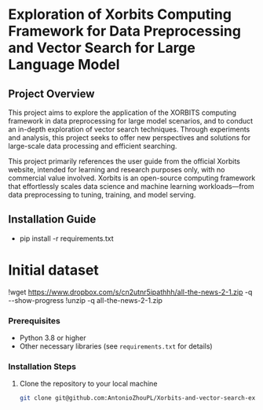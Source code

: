 # Exploration of Xorbits Computing Framework for Data Preprocessing and Vector Search for Large Language Model

## Project Overview

This project aims to explore the application of the XORBITS computing framework in data preprocessing for large model scenarios, and to conduct an in-depth exploration of vector search techniques. Through experiments and analysis, this project seeks to offer new perspectives and solutions for large-scale data processing and efficient searching.

This project primarily references the user guide from the official Xorbits website, intended for learning and research purposes only, with no commercial value involved. Xorbits is an open-source computing framework that effortlessly scales data science and machine learning workloads—from data preprocessing to tuning, training, and model serving.


## Installation Guide

- pip install -r requirements.txt

# Initial dataset
!wget https://www.dropbox.com/s/cn2utnr5ipathhh/all-the-news-2-1.zip -q --show-progress
!unzip -q all-the-news-2-1.zip

### Prerequisites

- Python 3.8 or higher
- Other necessary libraries (see `requirements.txt` for details)

### Installation Steps

1. Clone the repository to your local machine
   ```bash
   git clone git@github.com:AntonioZhouPL/Xorbits-and-vector-search-exploring-in-LLM.git
